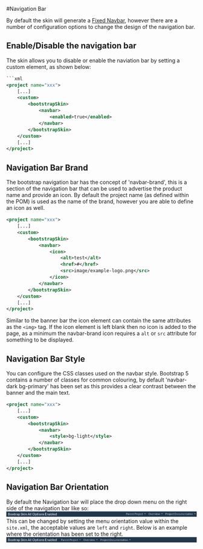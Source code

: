 #Navigation Bar

By default the skin will generate a [Fixed Navbar](https://getbootstrap.com/docs/5.0/examples/navbar-fixed/), however there are a number of configuration options to change the design of the navigation bar.

## Enable/Disable the navigation bar

The skin allows you to disable or enable the naviation bar by setting a custom element, as shown below:
```xml
```xml
<project name="xxx">
    [...]
    <custom>
        <bootstrapSkin>
            <navbar>
                <enabled>true</enabled>
            </navbar>
        </bootstrapSkin>
    </custom>
    [...]
</project>
```

## Navigation Bar Brand
The bootstrap navigation bar has the concept of 'navbar-brand', this is a section of the navigation bar that can be used to advertise the product name and provide an icon. By default the project name (as defined within the POM) is used as the name of the brand, however you are able to define an icon as well. 
```xml
<project name="xxx">
    [...]
    <custom>
        <bootstrapSkin>
            <navbar>
                <icon>
                    <alt>test</alt>
                    <href>#</href>
                    <src>image/example-logo.png</src>
                </icon>
            </navbar>
        </bootstrapSkin>
    </custom>
    [...]
</project>
```
Similar to the banner bar the icon element can contain the same attributes as the `<img>` tag. If the icon element is left blank then no icon is added to the page, as a minimum the navbar-brand icon requires a `alt` or `src` attribute for something to be displayed. 

## Navigation Bar Style
You can configure the CSS classes used on the navbar style. Bootstrap 5 contains a number of classes for common colouring, by default 'navbar-dark bg-primary' has been set as this provides a clear contrast between the banner and the main text.
```xml
<project name="xxx">
    [...]
    <custom>
        <bootstrapSkin>
            <navbar>
                <style>bg-light</style>
            </navbar>
        </bootstrapSkin>
    </custom>
    [...]
</project>
```

## Navigation Bar Orientation
By default the Navigation bar will place the drop down menu on the right side of the navigation bar like so:
![](navbarorientationright.png)
This can be changed by setting the menu orientation value within the `site.xml`, the acceptable values are `left` and `right`. Below is an example where the orientation has been set to the right.
![](navbarorientationleft.png)
